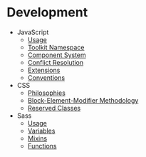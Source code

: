 # Development #

* JavaScript
    * [Usage](js/usage.md)
    * [Toolkit Namespace](js/toolkit.md)
    * [Component System](js/component.md)
    * [Conflict Resolution](js/no-conflict.md)
    * [Extensions](js/extensions.md)
    * [Conventions](js/conventions.md)
* CSS
    * [Philosophies](css/philosophies.md)
    * [Block-Element-Modifier Methodology](css/bem.md)
    * [Reserved Classes](css/reserved.md)
* Sass
    * [Usage](sass/usage.md)
    * [Variables](sass/variables.md)
    * [Mixins](sass/mixins.md)
    * [Functions](sass/functions.md)